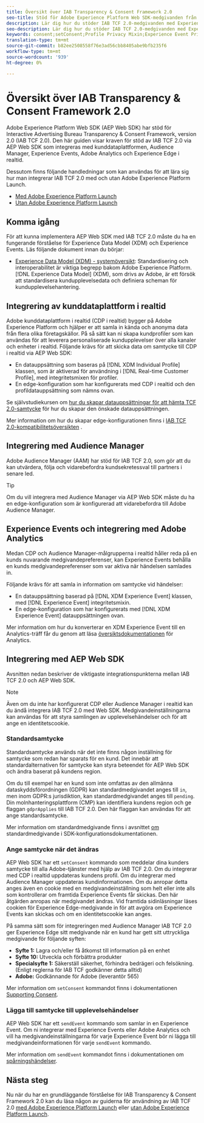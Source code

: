 ```yaml
---
title: Översikt över IAB Transparency & Consent Framework 2.0
seo-title: Stöd för Adobe Experience Platform Web SDK-medgivanden från Interactive Advertising Bureau Transparency & Consent Framework 2.0
description: Lär dig hur du stöder IAB TCF 2.0-medgivanden med Experience Platform Web SDK
seo-description: Lär dig hur du stöder IAB TCF 2.0-medgivanden med Experience Platform Web SDK
keywords: consent;setConsent;Profile Privacy Mixin;Experience Event Privacy Mixin;Privacy Mixin;IAB TCF 2.0;Real-time CDP;Real-time Customer Data Profile
translation-type: tm+mt
source-git-commit: b82ee2508558f76e3ad56cbb8405abe9bfb235f6
workflow-type: tm+mt
source-wordcount: '939'
ht-degree: 0%

---
```



# Översikt över IAB Transparency &amp; Consent Framework 2.0

Adobe Experience Platform Web SDK (AEP Web SDK) har stöd för Interactive Advertising Bureau Transparency &amp; Consent Framework, version 2.0 (IAB TCF 2.0). Den här guiden visar kraven för stöd av IAB TCF 2.0 via AEP Web SDK som integreras med kunddataplattformen, Audience Manager, Experience Events, Adobe Analytics och Experience Edge i realtid.

Dessutom finns följande handledningar som kan användas för att lära sig hur man integrerar IAB TCF 2.0 med och utan Adobe Experience Platform Launch.

- [Med Adobe Experience Platform Launch](./with-launch.md)
- [Utan Adobe Experience Platform Launch](./without-launch.md)

## Komma igång

För att kunna implementera AEP Web SDK med IAB TCF 2.0 måste du ha en fungerande förståelse för Experience Data Model (XDM) och Experience Events. Läs följande dokument innan du börjar:

- [Experience Data Model (XDM) - systemöversikt](../../../xdm/home.md): Standardisering och interoperabilitet är viktiga begrepp bakom Adobe Experience Platform. [!DNL Experience Data Model] (XDM), som drivs av Adobe, är ett försök att standardisera kundupplevelsedata och definiera scheman för kundupplevelsehantering.

## Integrering av kunddataplattform i realtid

Adobe kunddataplattform i realtid (CDP i realtid) bygger på Adobe Experience Platform och hjälper er att samla in kända och anonyma data från flera olika företagskällor. På så sätt kan ni skapa kundprofiler som kan användas för att leverera personaliserade kundupplevelser över alla kanaler och enheter i realtid. Följande krävs för att skicka data om samtycke till CDP i realtid via AEP Web SDK:

- En datauppsättning som baseras på [!DNL XDM Individual Profile] klassen, som är aktiverad för användning i [!DNL Real-time Customer Profile], med integritetsmixen för profiler.
- En edge-konfiguration som har konfigurerats med CDP i realtid och den profildatauppsättning som nämns ovan.

Se självstudiekursen om [hur du skapar datauppsättningar för att hämta TCF 2.0-samtycke](../../../rtcdp/privacy/iab/dataset-preparation.md) för hur du skapar den önskade datauppsättningen.

Mer information om hur du skapar edge-konfigurationen finns i [IAB TCF 2.0-kompatibilitetsöversikten](../../../rtcdp/privacy/privacy-overview.md) .

## Integrering med Audience Manager

Adobe Audience Manager (AAM) har stöd för IAB TCF 2.0, som gör att du kan utvärdera, följa och vidarebefordra kundsekretessval till partners i senare led. <!--For more information, read the documentation on [Sending Data to Audience Manager](../audience-manager/audience-manager-overview.md).-->

>[!TIP]
>
>Om du vill integrera med Audience Manager via AEP Web SDK måste du ha en edge-konfiguration som är konfigurerad att vidarebefordra till Adobe Audience Manager.

## Experience Events och integrering med Adobe Analytics

Medan CDP och Audience Manager-målgrupperna i realtid håller reda på en kunds nuvarande medgivandepreferenser, kan Experience Events behålla en kunds medgivandepreferenser som var aktiva när händelsen samlades in.

Följande krävs för att samla in information om samtycke vid händelser:

- En datauppsättning baserad på [!DNL XDM Experience Event] klassen, med [!DNL Experience Event] integritetsmixin.
- En edge-konfiguration som har konfigurerats med [!DNL XDM Experience Event] datauppsättningen ovan.

Mer information om hur du konverterar en XDM Experience Event till en Analytics-träff får du genom att läsa [översiktsdokumentationen](../../data-collection/adobe-analytics/analytics-overview.md) för Analytics.

## Integrering med AEP Web SDK

Avsnitten nedan beskriver de viktigaste integrationspunkterna mellan IAB TCF 2.0 och AEP Web SDK.

>[!NOTE]
>
>Även om du inte har konfigurerat CDP eller Audience Manager i realtid kan du ändå integrera IAB TCF 2.0 med Web SDK. Medgivandeinställningarna kan användas för att styra samlingen av upplevelsehändelser och för att ange en identitetscookie.

### Standardsamtycke

Standardsamtycke används när det inte finns någon inställning för samtycke som redan har sparats för en kund. Det innebär att standardalternativen för samtycke kan styra beteendet för AEP Web SDK och ändra baserat på kundens region.

Om du till exempel har en kund som inte omfattas av den allmänna dataskyddsförordningen (GDPR) kan standardmedgivandet anges till `in`, men inom GDPR:s jurisdiktion, kan standardmedgivandet anges till `pending`. Din molnhanteringsplattform (CMP) kan identifiera kundens region och ge flaggan `gdprApplies` till IAB TCF 2.0. Den här flaggan kan användas för att ange standardsamtycke.

Mer information om standardmedgivande finns i avsnittet [om](../../fundamentals/configuring-the-sdk.md#default-consent) standardmedgivande i SDK-konfigurationsdokumentationen.

### Ange samtycke när det ändras

AEP Web SDK har ett `setConsent` kommando som meddelar dina kunders samtycke till alla Adobe-tjänster med hjälp av IAB TCF 2.0. Om du integrerar med CDP i realtid uppdateras kundens profil. Om du integrerar med Audience Manager uppdateras kundinformationen. Om du anropar detta anges även en cookie med en medgivandeinställning som helt eller inte alls som kontrollerar om framtida Experience Events får skickas. Den här åtgärden anropas när medgivandet ändras. Vid framtida sidinläsningar läses cookien för Experience Edge-medgivande in för att avgöra om Experience Events kan skickas och om en identitetscookie kan anges.

På samma sätt som för integreringen med Audience Manager IAB TCF 2.0 ger Experience Edge sitt medgivande när en kund har gett sitt uttryckliga medgivande för följande syften:

- **Syfte 1:** Lagra och/eller få åtkomst till information på en enhet
- **Syfte 10:** Utveckla och förbättra produkter
- **Specialsyfte 1:** Säkerställ säkerhet, förhindra bedrägeri och felsökning. (Enligt reglerna för IAB TCF godkänner detta alltid)
- **Adobe:** Godkännande för Adobe (leverantör 565)

Mer information om `setConsent` kommandot finns i dokumentationen [Supporting Consent](../../consent/supporting-consent.md).

### Lägga till samtycke till upplevelsehändelser

AEP Web SDK har ett `sendEvent` kommando som samlar in en Experience Event. Om ni integrerar med Experience Events eller Adobe Analytics och vill ha medgivandeinställningarna för varje Experience Event bör ni lägga till medgivandeinformationen för varje `sendEvent` kommando.

Mer information om `sendEvent` kommandot finns i dokumentationen om [spårningshändelser](../../fundamentals/tracking-events.md).

## Nästa steg

Nu när du har en grundläggande förståelse för IAB Transparency &amp; Consent Framework 2.0 kan du läsa någon av guiderna för användning av IAB TCF 2.0 [med Adobe Experience Platform Launch](./with-launch.md) eller [utan Adobe Experience Platform Launch](./without-launch.md).
